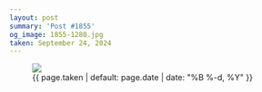 ```yaml
---
layout: post
summary: 'Post #1855'
og_image: 1855-1280.jpg
taken: September 24, 2024
---
```


<figure class="post" data-src="{{ site.assets_url }}/{{ page.og_image }}" data-sub-html="#caption-1855">
<img sizes="(min-width: 700px) 50vw, calc(100vw - 2rem)" src="{{ site.assets_url }}/1855-640.jpg" srcset="{{ site.assets_url }}/1855-320.jpg 320w, {{ site.assets_url }}/1855-640.jpg 640w, {{ site.assets_url }}/1855-960.jpg 960w, {{ site.assets_url }}/1855-1280.jpg 1280w" />
<figcaption id="caption-1855">
<time>{{ page.taken | default: page.date | date: "%B %-d, %Y" }}</time>
</figcaption>
</figure>
